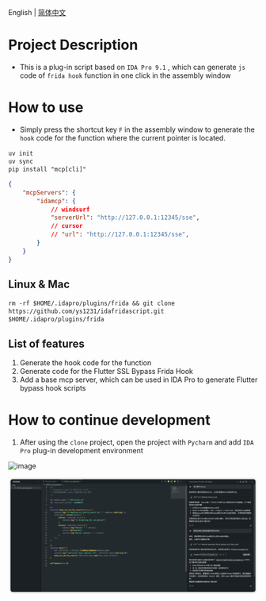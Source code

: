 English | [简体中文](README-zh-CN.md)

# Project Description

*   This is a plug-in script based on `IDA Pro 9.1` , which can generate `js` code of `frida hook` function in one click in the assembly window

# How to use

*   Simply press the shortcut key `F` in the assembly window to generate the `hook` code for the function where the current pointer is located.

```shell
uv init
uv sync
pip install "mcp[cli]"
```
```json
{
    "mcpServers": {
        "idamcp": {
            // windsurf 
            "serverUrl": "http://127.0.0.1:12345/sse",
            // cursor 
            // "url": "http://127.0.0.1:12345/sse",
        }
    }
}
```

## Linux & Mac

```shell
rm -rf $HOME/.idapro/plugins/frida && git clone https://github.com/ys1231/idafridascript.git $HOME/.idapro/plugins/frida
```

## List of features

1. Generate the hook code for the function
2. Generate code for the Flutter SSL Bypass Frida Hook
3. Add a base mcp server, which can be used in IDA Pro to generate Flutter bypass hook scripts


# How to continue development

1. After using the `clone` project, open the project with `Pycharm` and add `IDA Pro` plug-in development environment

![image](resources/screenshot-20250407-020045.png)

![img.png](resources/img.png)

